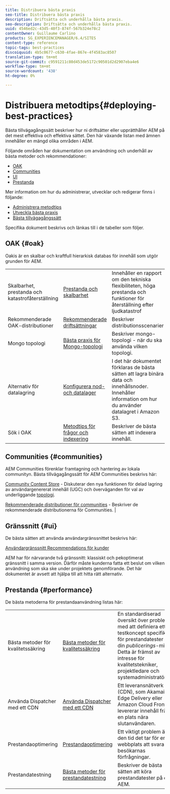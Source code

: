 ```yaml
---
title: Distribuera bästa praxis
seo-title: Distribuera bästa praxis
description: Driftsätta och underhålla bästa praxis.
seo-description: Driftsätta och underhålla bästa praxis.
uuid: 4546ed2c-43d5-40f3-874f-567b324e78c2
contentOwner: Guillaume Carlino
products: SG_EXPERIENCEMANAGER/6.4/SITES
content-type: reference
topic-tags: best-practices
discoiquuid: 4b5c0677-c630-4fae-867e-4f4583ac8507
translation-type: tm+mt
source-git-commit: c9591211c80d453de5172c90501d2d2907eba4e6
workflow-type: tm+mt
source-wordcount: '438'
ht-degree: 0%

---
```



# Distribuera metodtips{#deploying-best-practices}

Bästa tillvägagångssätt beskriver hur ni driftsätter eller upprätthåller AEM på det mest effektiva och effektiva sättet. Den här växande listan med ämnen innehåller en mängd olika områden i AEM.

Följande områden har dokumentation om användning och underhåll av bästa metoder och rekommendationer:

* [OAK](#oak)
* [Communities](#communities)
* [UI](#ui)
* [Prestanda](#performance)

Mer information om hur du administrerar, utvecklar och redigerar finns i följande:

* [Administrera metodtips](/help/sites-administering/administer-best-practices.md)
* [Utveckla bästa praxis](/help/sites-developing/best-practices.md)
* [Bästa tillvägagångssätt](/help/sites-authoring/best-practices.md)

Specifika dokument beskrivs och länkas till i de tabeller som följer.

## OAK {#oak}

[](/help/sites-deploying/platform.md) Oakis är en skalbar och kraftfull hierarkisk databas för innehåll som utgör grunden för AEM.

<table> 
 <tbody>
  <tr>
   <td><p>Skalbarhet, prestanda och katastrofåterställning</p> </td> 
   <td><a href="/help/sites-deploying/performance.md">Prestanda och skalbarhet</a></td> 
   <td>Innehåller en rapport om den tekniska flexibiliteten, höga prestanda och funktioner för återställning efter ljudkatastrof</td> 
  </tr>
  <tr>
   <td>Rekommenderade OAK-distributioner</td> 
   <td><a href="/help/sites-deploying/recommended-deploys.md">Rekommenderade driftsättningar</a></td> 
   <td>Beskriver distributionsscenarier</td> 
  </tr>
  <tr>
   <td>Mongo topologi</td> 
   <td><a href="/help/sites-deploying/recommended-deploys.md">Bästa praxis för Mongo-topologi</a></td> 
   <td>Beskriver mongo-topologi - när du ska använda vilken topologi.</td> 
  </tr>
  <tr>
   <td>Alternativ för datalagring</td> 
   <td><a href="/help/sites-deploying/data-store-config.md">Konfigurera nod- och datalager</a></td> 
   <td>I det här dokumentet förklaras de bästa sätten att lagra binära data och innehållsnoder. Innehåller information om hur du använder datalagret i Amazon S3.</td> 
  </tr>
  <tr>
   <td>Sök i OAK</td> 
   <td><a href="/help/sites-deploying/best-practices-for-queries-and-indexing.md">Metodtips för frågor och indexering</a><br /> </td> 
   <td>Beskriver de bästa sätten att indexera innehåll.</td> 
  </tr>
 </tbody>
</table>

## Communities {#communities}

AEM Communities förenklar framtagning och hantering av lokala communityn. Bästa tillvägagångssätt för AEM Communities beskrivs här:

[Community Content Store](/help/communities/working-with-srp.md)  - Diskuterar den nya funktionen för delad lagring av användargenererat innehåll (UGC) och överväganden för val av underliggande  [topologi](/help/communities/topologies.md).

[Rekommenderade distributioner för communities](/help/sites-deploying/recommended-deploys.md#considerations-for-aem-communities)  - Beskriver de rekommenderade distributionerna för Communities. |

## Gränssnitt {#ui}

De bästa sätten att använda användargränssnittet beskrivs här:

[Användargränssnitt Recommendations för kunder](/help/sites-deploying/ui-recommendations.md)

AEM har för närvarande två gränssnitt: klassiskt och pekoptimerat gränssnitt i samma version. Därför måste kunderna fatta ett beslut om vilken användning som ska ske under projektets genomförande. Det här dokumentet är avsett att hjälpa till att hitta rätt alternativ.

## Prestanda {#performance}

De bästa metoderna för prestandaanvändning listas här:

<table> 
 <tbody>
  <tr>
   <td>Bästa metoder för kvalitetssäkring</td> 
   <td><a href="/help/sites-deploying/configuring-performance.md#best-practices-for-quality-assurance">Bästa metoder för kvalitetssäkring</a></td> 
   <td>En standardiserad översikt över problem med att definiera ett testkoncept specifikt för prestandatester i din <em>publicerings</em>-miljö. Detta är främst av intresse för kvalitetstekniker, projektledare och systemadministratörer.</td> 
  </tr>
  <tr>
   <td>Använda Dispatcher med ett CDN</td> 
   <td><a href="https://helpx.adobe.com/experience-manager/dispatcher/using/dispatcher.html#using-dispatcher-with-a-cdn">Använda Dispatcher med ett CDN</a></td> 
   <td>Ett leveransnätverk (CDN), som Akamai Edge Delivery eller Amazon Cloud Front, levererar innehåll från en plats nära slutanvändaren.</td> 
  </tr>
  <tr>
   <td>Prestandaoptimering</td> 
   <td><a href="/help/sites-deploying/configuring-performance.md">Prestandaoptimering</a></td> 
   <td>Ett viktigt problem är den tid det tar för er webbplats att svara på besökarnas förfrågningar.</td> 
  </tr>
  <tr>
   <td>Prestandatestning</td> 
   <td><a href="/help/sites-deploying/best-practices-for-performance-testing.md">Bästa metoder för prestandatestning</a></td> 
   <td>Beskriver de bästa sätten att köra prestandatester på en AEM.<br /> </td> 
  </tr>
 </tbody>
</table>

